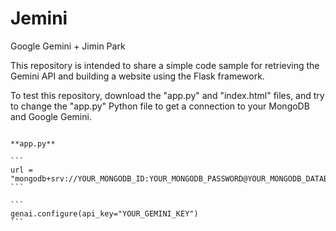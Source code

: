 # Jemini

Google Gemini + Jimin Park


This repository is intended to share a simple code sample for retrieving the Gemini API and building a website using the Flask framework.

To test this repository, download the "app.py" and "index.html" files, and try to change the "app.py" Python file to get a connection to your MongoDB and Google Gemini.



``````

**app.py**

```
url = "mongodb+srv://YOUR_MONGODB_ID:YOUR_MONGODB_PASSWORD@YOUR_MONGODB_DATABASE.YOUR_MONGODB_CLUSTER.mongodb.net/"
```

```
genai.configure(api_key="YOUR_GEMINI_KEY")
```
